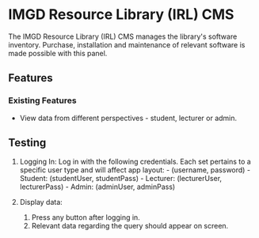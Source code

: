 # IMGD Resource Library (IRL) CMS

The IMGD Resource Library (IRL) CMS manages the library's software inventory. Purchase, installation and maintenance of relevant software is made possible with this panel.
 
## Features
 
### Existing Features
- View data from different perspectives - student, lecturer or admin.

## Testing
1. Logging In:
    Log in with the following credentials. Each set pertains to a specific user type and will affect app layout:
        - (username, password)
        - Student: (studentUser, studentPass)
        - Lecturer: (lecturerUser, lecturerPass)
        - Admin: (adminUser, adminPass)

2. Display data:
    1. Press any button after logging in.
    2. Relevant data regarding the query should appear on screen.